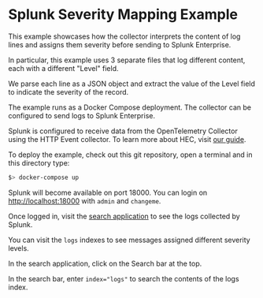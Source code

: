 # Splunk Severity Mapping Example

This example showcases how the collector interprets the content of log lines and assigns them severity before sending to Splunk Enterprise.

In particular, this example uses 3 separate files that log different content, each with a different "Level" field.

We parse each line as a JSON object and extract the value of the Level field to indicate the severity of the record.

The example runs as a Docker Compose deployment. The collector can be configured to send logs to Splunk Enterprise.

Splunk is configured to receive data from the OpenTelemetry Collector using the HTTP Event collector. To learn more about HEC, visit [our guide](https://dev.splunk.com/enterprise/docs/dataapps/httpeventcollector/).

To deploy the example, check out this git repository, open a terminal and in this directory type:
```bash
$> docker-compose up
```

Splunk will become available on port 18000. You can login on [http://localhost:18000](http://localhost:18000) with `admin` and `changeme`.

Once logged in, visit the [search application](http://localhost:18000/en-US/app/search) to see the logs collected by Splunk.

You can visit the `logs` indexes to see messages assigned different severity levels.

In the search application, click on the Search bar at the top.

In the search bar, enter `index="logs"` to search the contents of the logs index.
